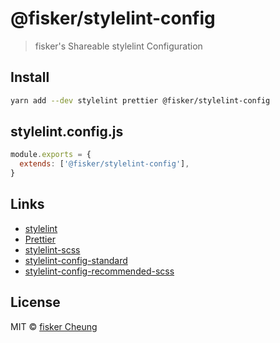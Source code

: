 # @fisker/stylelint-config

> fisker's Shareable stylelint Configuration

## Install

```sh
yarn add --dev stylelint prettier @fisker/stylelint-config
```

## stylelint.config.js

```js
module.exports = {
  extends: ['@fisker/stylelint-config'],
}
```

## Links

- [stylelint](https://stylelint.io/)
- [Prettier](https://prettier.io/)
- [stylelint-scss](https://github.com/kristerkari/stylelint-scss)
- [stylelint-config-standard](https://github.com/stylelint/stylelint-config-standard)
- [stylelint-config-recommended-scss](https://github.com/kristerkari/stylelint-config-recommended-scss)

## License

MIT © [fisker Cheung](https://www.fiskercheung.com/)
